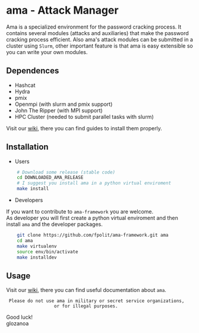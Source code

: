 # ama - Attack Manager

Ama is a specialized environment for the password cracking process. It contains several modules (attacks and auxiliaries) that make the password cracking process efficient.
Also ama's attack modules can be submitted in a cluster using `Slurm`, other important feature is that ama is easy extensible so you can write your own modules.

## Dependences
* Hashcat
* Hydra
* pmix
* Openmpi (with slurm and pmix support)
* John The Ripper (with MPI support)
* HPC Cluster (needed to submit parallel tasks with slurm)

Visit our [wiki](https://github.com/fpolit/ama-framework/wiki), there you can find guides to install them properly.


## Installation
* Users

```bash
    # Download some release (stable code)
    cd DOWNLOADED_AMA_RELEASE
    # I suggest you install ama in a python virtual enviroment
    make install
```

* Developers

If you want to contribute to `ama-framework` you are welcome.   
As developer you will first create a python virtual enviroment 
and then install `ama` and the developer packages.
```bash
    git clone https://github.com/fpolit/ama-framework.git ama
    cd ama
    make virtualenv
    source env/bin/activate
    make installdev
```

## Usage
Visit our [wiki](https://github.com/fpolit/ama-framework/wiki), there you can find useful documentation about `ama`.  



     Please do not use ama in military or secret service organizations,
                      or for illegal purposes.

Good luck!  
         glozanoa
